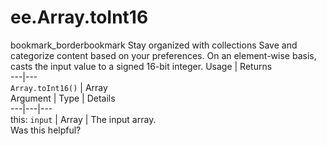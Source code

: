  
#  ee.Array.toInt16
bookmark_borderbookmark Stay organized with collections  Save and categorize content based on your preferences.
On an element-wise basis, casts the input value to a signed 16-bit integer.
Usage | Returns  
---|---  
`Array.toInt16()` | Array  
Argument | Type | Details  
---|---|---  
this: `input` | Array | The input array.  
Was this helpful?

